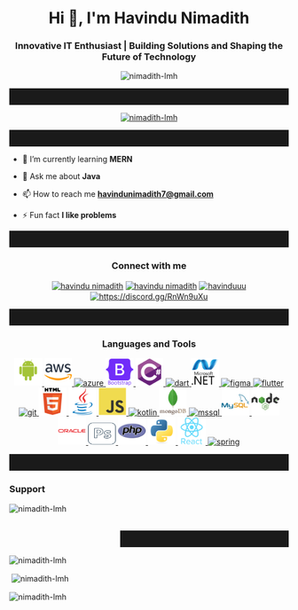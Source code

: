<h1 align="center">Hi 👋, I'm Havindu Nimadith</h1>
<h3 align="center">Innovative IT Enthusiast | Building Solutions and Shaping the Future of Technology</h3>

<p align="center"> <img src="https://komarev.com/ghpvc/?username=nimadith-lmh&label=Profile%20views&color=0e75b6&style=flat" alt="nimadith-lmh" /> </p>
<hr style="height:30px">
<p align="center"> <a href="https://github.com/ryo-ma/github-profile-trophy"><img src="https://github-profile-trophy.vercel.app/?username=nimadith-lmh" alt="nimadith-lmh" /></a> </p>
<hr style="height:30px">

  - 🌱 I’m currently learning **MERN**
  
  - 💬 Ask me about **Java**
  
  - 📫 How to reach me **havindunimadith7@gmail.com**
  
  - ⚡ Fun fact **I like problems**
<hr style="height:30px">
<h3 align="center">Connect with me</h3>
<p align="center">
<a href="[https://linkedin.com/in/havindu nimadith](https://www.linkedin.com/in/havindu-nimadith-065414310)" target="blank"><img align="center" src="https://github.com/Scar1109/skill-icons/blob/main/icons/LinkedIn.svg" alt="havindu nimadith" height="30" width="40" /></a>
<a href="[https://fb.com/havindu nimadith](https://www.facebook.com/havinduuu?mibextid=ZbWKwL)" target="blank"><img align="center" src="https://raw.githubusercontent.com/rahuldkjain/github-profile-readme-generator/master/src/images/icons/Social/facebook.svg" alt="havindu nimadith" height="30" width="40" /></a>
<a href="[https://instagram.com/havinduuu](https://www.instagram.com/havinduuu/profilecard/?igsh=MXR6Z2Jwb3BpeTFpMw==)" target="blank"><img align="center" src="https://github.com/Scar1109/skill-icons/blob/main/icons/Instagram.svg" alt="havinduuu" height="30" width="40" /></a>
<a href="[https://discord.gg/https://discord.gg/RnWn9uXu](https://discord.com/channels/1311385545380991058/1311386091697209395)" target="blank"><img align="center" src="https://github.com/Scar1109/skill-icons/blob/main/icons/Discord.svg" alt="https://discord.gg/RnWn9uXu" height="30" width="40" /></a>
</p>
<hr style="height:30px">
<h3 align="center">Languages and Tools</h3>
<p align="center"> <a href="https://developer.android.com" target="_blank" rel="noreferrer"> <img src="https://raw.githubusercontent.com/devicons/devicon/master/icons/android/android-original-wordmark.svg" alt="android" width="50" height="50"/> </a> <a href="https://aws.amazon.com" target="_blank" rel="noreferrer"> <img src="https://raw.githubusercontent.com/devicons/devicon/master/icons/amazonwebservices/amazonwebservices-original-wordmark.svg" alt="aws" width="50" height="50"/> </a> <a href="https://azure.microsoft.com/en-in/" target="_blank" rel="noreferrer"> <img src="https://www.vectorlogo.zone/logos/microsoft_azure/microsoft_azure-icon.svg" alt="azure" width="50" height="50"/> </a> <a href="https://getbootstrap.com" target="_blank" rel="noreferrer"> <img src="https://raw.githubusercontent.com/devicons/devicon/master/icons/bootstrap/bootstrap-plain-wordmark.svg" alt="bootstrap" width="50" height="50"/> </a> <a href="https://www.w3schools.com/cs/" target="_blank" rel="noreferrer"> <img src="https://raw.githubusercontent.com/devicons/devicon/master/icons/csharp/csharp-original.svg" alt="csharp" width="50" height="50"/> </a> <a href="https://dart.dev" target="_blank" rel="noreferrer"> <img src="https://www.vectorlogo.zone/logos/dartlang/dartlang-icon.svg" alt="dart" width="50" height="50"/> </a> <a href="https://dotnet.microsoft.com/" target="_blank" rel="noreferrer"> <img src="https://raw.githubusercontent.com/devicons/devicon/master/icons/dot-net/dot-net-original-wordmark.svg" alt="dotnet" width="50" height="50"/> </a> <a href="https://www.figma.com/" target="_blank" rel="noreferrer"> <img src="https://www.vectorlogo.zone/logos/figma/figma-icon.svg" alt="figma" width="50" height="50"/> </a> <a href="https://flutter.dev" target="_blank" rel="noreferrer"> <img src="https://www.vectorlogo.zone/logos/flutterio/flutterio-icon.svg" alt="flutter" width="50" height="50"/> </a> <a href="https://git-scm.com/" target="_blank" rel="noreferrer"> <img src="https://www.vectorlogo.zone/logos/git-scm/git-scm-icon.svg" alt="git" width="50" height="50"/> </a> <a href="https://www.w3.org/html/" target="_blank" rel="noreferrer"> <img src="https://raw.githubusercontent.com/devicons/devicon/master/icons/html5/html5-original-wordmark.svg" alt="html5" width="50" height="50"/> </a> <a href="https://www.java.com" target="_blank" rel="noreferrer"> <img src="https://raw.githubusercontent.com/devicons/devicon/master/icons/java/java-original.svg" alt="java" width="50" height="50"/> </a> <a href="https://developer.mozilla.org/en-US/docs/Web/JavaScript" target="_blank" rel="noreferrer"> <img src="https://raw.githubusercontent.com/devicons/devicon/master/icons/javascript/javascript-original.svg" alt="javascript" width="50" height="50"/> </a> <a href="https://kotlinlang.org" target="_blank" rel="noreferrer"> <img src="https://www.vectorlogo.zone/logos/kotlinlang/kotlinlang-icon.svg" alt="kotlin" width="50" height="50"/> </a> <a href="https://www.mongodb.com/" target="_blank" rel="noreferrer"> <img src="https://raw.githubusercontent.com/devicons/devicon/master/icons/mongodb/mongodb-original-wordmark.svg" alt="mongodb" width="50" height="50"/> </a> <a href="https://www.microsoft.com/en-us/sql-server" target="_blank" rel="noreferrer"> <img src="https://www.svgrepo.com/show/303229/microsoft-sql-server-logo.svg" alt="mssql" width="50" height="50"/> </a> <a href="https://www.mysql.com/" target="_blank" rel="noreferrer"> <img src="https://raw.githubusercontent.com/devicons/devicon/master/icons/mysql/mysql-original-wordmark.svg" alt="mysql" width="50" height="50"/> </a> <a href="https://nodejs.org" target="_blank" rel="noreferrer"> <img src="https://raw.githubusercontent.com/devicons/devicon/master/icons/nodejs/nodejs-original-wordmark.svg" alt="nodejs" width="50" height="50"/> </a> <a href="https://www.oracle.com/" target="_blank" rel="noreferrer"> <img src="https://raw.githubusercontent.com/devicons/devicon/master/icons/oracle/oracle-original.svg" alt="oracle" width="50" height="50"/> </a> <a href="https://www.photoshop.com/en" target="_blank" rel="noreferrer"> <img src="https://raw.githubusercontent.com/devicons/devicon/master/icons/photoshop/photoshop-line.svg" alt="photoshop" width="50" height="40"/> </a> <a href="https://www.php.net" target="_blank" rel="noreferrer"> <img src="https://raw.githubusercontent.com/devicons/devicon/master/icons/php/php-original.svg" alt="php" width="50" height="50"/> </a> <a href="https://www.python.org" target="_blank" rel="noreferrer"> <img src="https://raw.githubusercontent.com/devicons/devicon/master/icons/python/python-original.svg" alt="python" width="50" height="50"/> </a> <a href="https://reactjs.org/" target="_blank" rel="noreferrer"> <img src="https://raw.githubusercontent.com/devicons/devicon/master/icons/react/react-original-wordmark.svg" alt="react" width="50" height="50"/> </a> <a href="https://spring.io/" target="_blank" rel="noreferrer"> <img src="https://www.vectorlogo.zone/logos/springio/springio-icon.svg" alt="spring" width="50" height="50"/> </a> </p>

<hr style="height:30px">

<h3 align="left">Support</h3>

<p><a href="https://www.buymeacoffee.com/nimadith-lmh"> <img align="left" src="https://cdn.buymeacoffee.com/buttons/v2/default-yellow.png" height="50" width="200" alt="nimadith-lmh" /></a></p><br><br>
<hr style="height:30px">

<p><img align="center" src="https://github-readme-stats.vercel.app/api/top-langs?username=nimadith-lmh&show_icons=true&locale=en&layout=compact" alt="nimadith-lmh" /></p>

<p>&nbsp;<img align="center" src="https://github-readme-stats.vercel.app/api?username=nimadith-lmh&show_icons=true&locale=en" alt="nimadith-lmh" /></p>

<p><img align="center" src="https://github-readme-streak-stats.herokuapp.com/?user=nimadith-lmh&" alt="nimadith-lmh" /></p>
